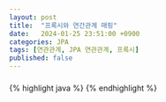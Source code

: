 ```yaml
---
layout: post
title:  "프록시와 연간관계 매핑"
date:   2024-01-25 23:51:00 +0900
categories: JPA
tags: [연관관계, JPA 연관관계, 프록시]
published: false
---
```


### 

{% highlight java %}
{% endhighlight %}